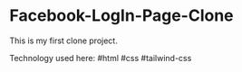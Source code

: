 # Facebook-LogIn-Page-Clone

This is my first clone project.

Technology used here:
#html
#css
#tailwind-css
